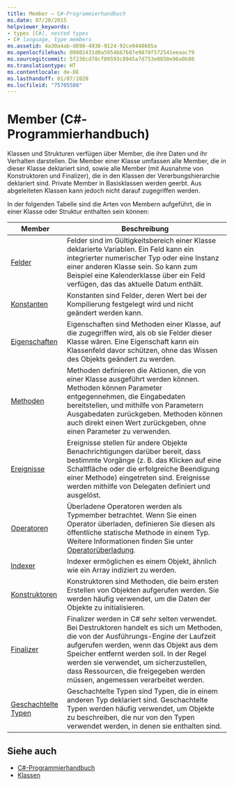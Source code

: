 ```yaml
---
title: Member – C#-Programmierhandbuch
ms.date: 07/20/2015
helpviewer_keywords:
- types [C#], nested types
- C# language, type members
ms.assetid: 4a30a4ab-d690-4936-9124-92ce9448665a
ms.openlocfilehash: 09802431d0a5954b67687e9878f572541eeaac79
ms.sourcegitcommit: 5f236cd78cf09593c8945a7d753e0850e96a0b80
ms.translationtype: HT
ms.contentlocale: de-DE
ms.lasthandoff: 01/07/2020
ms.locfileid: "75705508"
---
```

# <a name="members-c-programming-guide"></a>Member (C#-Programmierhandbuch)

Klassen und Strukturen verfügen über Member, die ihre Daten und ihr Verhalten darstellen. Die Member einer Klasse umfassen alle Member, die in dieser Klasse deklariert sind, sowie alle Member (mit Ausnahme von Konstruktoren und Finalizer), die in den Klassen der Vererbungshierarchie deklariert sind. Private Member in Basisklassen werden geerbt. Aus abgeleiteten Klassen kann jedoch nicht darauf zugegriffen werden.  
  
 In der folgenden Tabelle sind die Arten von Membern aufgeführt, die in einer Klasse oder Struktur enthalten sein können:  
  
|Member|Beschreibung|  
|------------|-----------------|  
|[Felder](./fields.md)|Felder sind im Gültigkeitsbereich einer Klasse deklarierte Variablen. Ein Feld kann ein integrierter numerischer Typ oder eine Instanz einer anderen Klasse sein. So kann zum Beispiel eine Kalenderklasse über ein Feld verfügen, das das aktuelle Datum enthält.|  
|[Konstanten](./constants.md)|Konstanten sind Felder, deren Wert bei der Kompilierung festgelegt wird und nicht geändert werden kann.|  
|[Eigenschaften](./properties.md)|Eigenschaften sind Methoden einer Klasse, auf die zugegriffen wird, als ob sie Felder dieser Klasse wären. Eine Eigenschaft kann ein Klassenfeld davor schützen, ohne das Wissen des Objekts geändert zu werden.|  
|[Methoden](./methods.md)|Methoden definieren die Aktionen, die von einer Klasse ausgeführt werden können. Methoden können Parameter entgegennehmen, die Eingabedaten bereitstellen, und mithilfe von Parametern Ausgabedaten zurückgeben. Methoden können auch direkt einen Wert zurückgeben, ohne einen Parameter zu verwenden.|  
|[Ereignisse](../events/index.md)|Ereignisse stellen für andere Objekte Benachrichtigungen darüber bereit, dass bestimmte Vorgänge (z. B. das Klicken auf eine Schaltfläche oder die erfolgreiche Beendigung einer Methode) eingetreten sind. Ereignisse werden mithilfe von Delegaten definiert und ausgelöst.|  
|[Operatoren](../../language-reference/operators/index.md)|Überladene Operatoren werden als Typmember betrachtet. Wenn Sie einen Operator überladen, definieren Sie diesen als öffentliche statische Methode in einem Typ. Weitere Informationen finden Sie unter [Operatorüberladung](../../language-reference/operators/operator-overloading.md).|  
|[Indexer](../indexers/index.md)|Indexer ermöglichen es einem Objekt, ähnlich wie ein Array indiziert zu werden.|  
|[Konstruktoren](./constructors.md)|Konstruktoren sind Methoden, die beim ersten Erstellen von Objekten aufgerufen werden. Sie werden häufig verwendet, um die Daten der Objekte zu initialisieren.|  
|[Finalizer](./destructors.md)|Finalizer werden in C# sehr selten verwendet. Bei Destruktoren handelt es sich um Methoden, die von der Ausführungs-Engine der Laufzeit aufgerufen werden, wenn das Objekt aus dem Speicher entfernt werden soll. In der Regel werden sie verwendet, um sicherzustellen, dass Ressourcen, die freigegeben werden müssen, angemessen verarbeitet werden.|  
|[Geschachtelte Typen](./nested-types.md)|Geschachtelte Typen sind Typen, die in einem anderen Typ deklariert sind. Geschachtelte Typen werden häufig verwendet, um Objekte zu beschreiben, die nur von den Typen verwendet werden, in denen sie enthalten sind.|  
  
## <a name="see-also"></a>Siehe auch

- [C#-Programmierhandbuch](../index.md)
- [Klassen](./classes.md)

